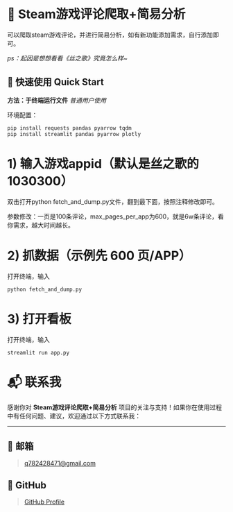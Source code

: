 

# 💱 Steam游戏评论爬取+简易分析

可以爬取steam游戏评论，并进行简易分析，如有新功能添加需求，自行添加即可。

*ps：起因是想想看看《丝之歌》究竟怎么样~*



## 🚀 快速使用 Quick Start

**方法：于终端运行文件**
*普通用户使用*

环境配置：
```
pip install requests pandas pyarrow tqdm
pip install streamlit pandas pyarrow plotly
```

# 1) 输入游戏appid（默认是丝之歌的1030300）
双击打开python fetch_and_dump.py文件，翻到最下面，按照注释修改即可。

参数修改：一页是100条评论，max_pages_per_app为600，就是6w条评论，看你需求，越大时间越长。

# 2) 抓数据（示例先 600 页/APP）
打开终端，输入
```
python fetch_and_dump.py
```
# 3) 打开看板
打开终端，输入
```
streamlit run app.py
```


# 📬 联系我

感谢你对 **Steam游戏评论爬取+简易分析** 项目的关注与支持！如果你在使用过程中有任何问题、建议，欢迎通过以下方式联系我：

---

## 📧 邮箱

> q782428471@gmail.com

## 💼 GitHub

> [GitHub Profile](https://github.com/MiracleGodForlove/)
